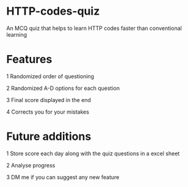 # HTTP-codes-quiz
An MCQ quiz that helps to learn HTTP codes faster than conventional learning

# Features
1 Randomized order of questioning

2 Randomized A-D options for each question

3 Final score displayed in the end

4 Corrects you for your mistakes

# Future additions

1 Store score each day along with the quiz questions in a excel sheet

2 Analyse progress

3 DM me if you can suggest any new feature
